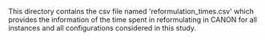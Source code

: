 This directory contains the csv file named 'reformulation_times.csv' which provides the information of the time spent in reformulating in CANON for all instances and all configurations considered in this study. 

